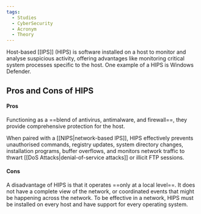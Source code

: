 ```yaml
---
tags:
  - Studies
  - CyberSecurity
  - Acronym
  - Theory
---
```

Host-based [[IPS]] (HIPS) is software installed on a host to monitor and analyse suspicious activity, offering advantages like monitoring critical system processes specific to the host. One example of a HIPS is Windows Defender.

## Pros and Cons of HIPS

#### Pros
Functioning as a ==blend of antivirus, antimalware, and firewall==, they provide comprehensive protection for the host. 

When paired with a [[NIPS|network-based IPS]], HIPS effectively prevents unauthorised commands, registry updates, system directory changes, installation programs, buffer overflows, and monitors network traffic to thwart [[DoS Attacks|denial-of-service attacks]] or illicit FTP sessions.

#### Cons
A disadvantage of HIPS is that it operates ==only at a local level==. It does not have a complete view of the network, or coordinated events that might be happening across the network. To be effective in a network, HIPS must be installed on every host and have support for every operating system.